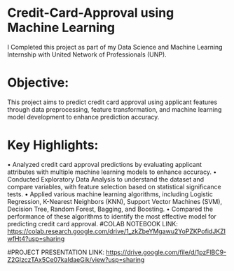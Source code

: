 # Credit-Card-Approval using Machine Learning
I Completed this project as part of my Data Science and Machine Learning Internship with United Network of Professionals (UNP).
# Objective:
This project aims to predict credit card approval using applicant features through data preprocessing, feature transformation, and machine learning model development to enhance prediction accuracy.
# Key Highlights:
•	Analyzed credit card approval predictions by evaluating applicant attributes with multiple machine learning models to enhance accuracy.
•	Conducted Exploratory Data Analysis to understand the dataset and compare variables, with feature selection based on statistical significance tests.
•	Applied various machine learning algorithms, including Logistic Regression, K-Nearest Neighbors (KNN), Support Vector Machines (SVM), Decision Tree, Random Forest, Bagging, and Boosting.
•	Compared the performance of these algorithms to identify the most effective model for predicting credit card approval.
#COLAB NOTEBOOK LINK:
https://colab.research.google.com/drive/1_zkZbeYMgawu2YoPZKPofidJKZIwfHt4?usp=sharing

#PROJECT PRESENTATION LINK:
https://drive.google.com/file/d/1pzFlBC9-Z2GlzczTAx5Ce07kaIdaeGik/view?usp=sharing

